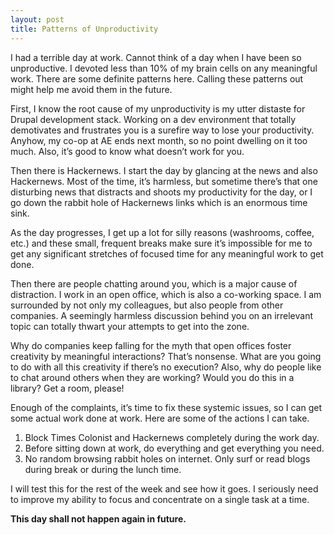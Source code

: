 ```yaml
---
layout: post
title: Patterns of Unproductivity
---
```


I had a terrible day at work. Cannot think of a day when I have been so unproductive. I devoted less than 10% of my brain cells on any meaningful work. There are some definite patterns here. Calling these patterns out might help me avoid them in the future.

First, I know the root cause of my unproductivity is my utter distaste for Drupal development stack. Working on a dev environment that totally demotivates and frustrates you is a surefire way to lose your productivity. Anyhow, my co-op at AE ends next month, so no point dwelling on it too much. Also, it’s good to know what doesn’t work for you.

Then there is Hackernews. I start the day by glancing at the news and also Hackernews. Most of the time, it’s harmless, but sometime there’s that one disturbing news that distracts and shoots my productivity for the day, or I go down the rabbit hole of Hackernews links which is an enormous time sink.

As the day progresses, I get up a lot for silly reasons (washrooms, coffee, etc.) and these small, frequent breaks make sure it’s impossible for me to get any significant stretches of focused time for any meaningful work to get done.

Then there are people chatting around you, which is a major cause of distraction. I work in an open office, which is also a co-working space. I am surrounded by not only my colleagues, but also people from other companies. A seemingly harmless discussion behind you on an irrelevant topic can totally thwart your attempts to get into the zone.

Why do companies keep falling for the myth that open offices foster creativity by meaningful interactions? That’s nonsense. What are you going to do with all this creativity if there’s no execution? Also, why do people like to chat around others when they are working? Would you do this in a library? Get a room, please!

Enough of the complaints, it’s time to fix these systemic issues, so I can get some actual work done at work. Here are some of the actions I can take.

1. Block Times Colonist and Hackernews completely during the work day.
2. Before sitting down at work, do everything and get everything you need.
3. No random browsing rabbit holes on internet. Only surf or read blogs during break or during the lunch time.

I will test this for the rest of the week and see how it goes. I seriously need to improve my ability to focus and concentrate on a single task at a time.

**This day shall not happen again in future.**